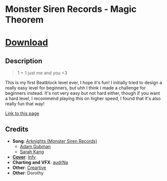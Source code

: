 # Monster Siren Records - Magic Theorem

# [Download](https://download-directory.github.io/?url=https%3A%2F%2Fgithub.com%2FaudrNa%2Flob%2Ftree%2Fmaster%2Fmagic_theorem)

## Description

> 1 + 1 just me and you <3

This is my first Beatblock level ever, I hope it's fun! I initially tried to design a really easy level for beginners, but uhh I think I made a challenge for beginners instead. It's not very easy but not hard either, though if you want a hard level, I recommend playing this on higher speed, I found that it's also really fun that way!

[Link to this page](https://github.com/audrNa/lob/tree/master/magic_theorem#readme)

## Credits

- **Song**: [Arknights (Monster Siren Records)](https://monster-siren.hypergryph.com/)
  - [Adam Gubman](https://en.wikipedia.org/wiki/Adam_Gubman)
  - [Sarah Kang](https://www.sarahkangmusic.com/)
- **[Cover](https://www.pixiv.net/en/artworks/112350843)**: [Infy](https://www.pixiv.net/en/users/2395010)
- **Charting and VFX**: [audrNa](https://audrna.github.io)
- **Other**: [Creartive](https://www.flaticon.com/free-icon/curved-arrow_7893890)
- **Other**: Dorothy
